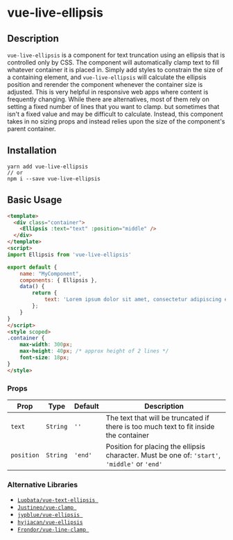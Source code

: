 # vue-live-ellipsis

## Description

`vue-live-ellipsis` is a component for text truncation using an ellipsis that is controlled only by CSS. The component will automatically clamp text to fill whatever container it is placed in. Simply add styles to constrain the size of a containing element, and `vue-live-ellipsis` will calculate the ellipsis position and rerender the component whenever the container size is adjusted. This is very helpful in responsive web apps where content is frequently changing. While there are alternatives, most of them rely on setting a fixed number of lines that you want to clamp. but sometimes that isn't a fixed value and may be difficult to calculate. Instead, this component takes in no sizing props and instead relies upon the size of the component's parent container.

## Installation
```
yarn add vue-live-ellipsis
// or 
npm i --save vue-live-ellipsis
```

## Basic Usage

```html
<template>
  <div class="container">
    <Ellipsis :text="text" :position="middle" />
  </div>
</template>
<script>
import Ellipsis from 'vue-live-ellipsis'

export default {
    name: "MyComponent",
    components: { Ellipsis },
    data() {
        return {
            text: 'Lorem ipsum dolor sit amet, consectetur adipiscing elit, sed do eiusmod tempor incididunt ut labore et dolore magna aliqua. Ut enim ad minim veniam, quis nostrud exercitation ullamco laboris nisi ut aliquip ex ea commodo consequat. Duis aute irure dolor in reprehenderit in voluptate velit esse cillum dolore eu fugiat nulla pariatur. Excepteur sint occaecat cupidatat non proident, sunt in culpa qui officia deserunt mollit anim id est laborum.',
        };
    }
}
</script>
<style scoped>
.container {
    max-width: 300px;
    max-height: 40px; /* approx height of 2 lines */
    font-size: 18px;
}
</style>
```

### Props

| Prop  | Type  | Default  | Description |
|---|---|---|---|
| `text`  | `String`  | `''`  | The text that will be truncated if there is too much text to fit inside the container |
| `position`  | `String`  | `'end'`  | Position for placing the ellipsis character. Must be one of: `'start'`, `'middle'` or `'end'` |

### Alternative Libraries

- [`Luobata/vue-text-ellipsis `](https://github.com/Luobata/vue-text-ellipsis)
- [`Justineo/vue-clamp `](https://github.com/Justineo/vue-clamp)
- [`jypblue/vue-ellipsis `](https://github.com/jypblue/vue-ellipsis)
- [`hyjiacan/vue-ellipsis`](https://github.com/hyjiacan/vue-ellipsis)
- [`Frondor/vue-line-clamp `](https://github.com/Frondor/vue-line-clamp)
